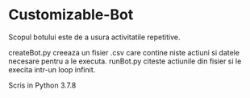 # Customizable-Bot
Scopul botului este de a usura activitatile repetitive.

createBot.py creeaza un fisier .csv care contine niste actiuni si datele necesare pentru a le executa.
runBot.py citeste actiunile din fisier si le execita intr-un loop infinit.

Scris in Python 3.7.8
